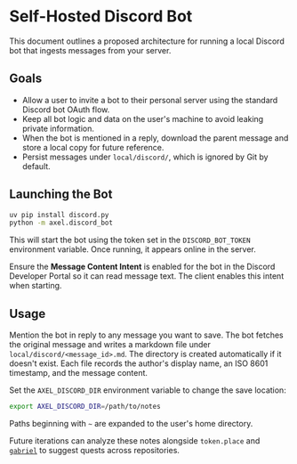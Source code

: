 # Self-Hosted Discord Bot

This document outlines a proposed architecture for running a local Discord bot
that ingests messages from your server.

## Goals

- Allow a user to invite a bot to their personal server using the standard
  Discord bot OAuth flow.
- Keep all bot logic and data on the user's machine to avoid leaking private
  information.
- When the bot is mentioned in a reply, download the parent message and store a
  local copy for future reference.
- Persist messages under `local/discord/`, which is ignored by Git by default.

## Launching the Bot

```bash
uv pip install discord.py
python -m axel.discord_bot
```

This will start the bot using the token set in the `DISCORD_BOT_TOKEN`
environment variable. Once running, it appears online in the server.

Ensure the **Message Content Intent** is enabled for the bot in the Discord
Developer Portal so it can read message text. The client enables this intent
when starting.

## Usage

Mention the bot in reply to any message you want to save. The bot fetches the
original message and writes a markdown file under
`local/discord/<message_id>.md`. The directory is created automatically if it
doesn't exist. Each file records the author's display name, an ISO 8601
timestamp, and the message content.

Set the ``AXEL_DISCORD_DIR`` environment variable to change the save location:

```bash
export AXEL_DISCORD_DIR=/path/to/notes
```

Paths beginning with ``~`` are expanded to the user's home directory.

Future iterations can analyze these notes alongside `token.place` and
[`gabriel`](https://github.com/futuroptimist/gabriel) to suggest quests across
repositories.
